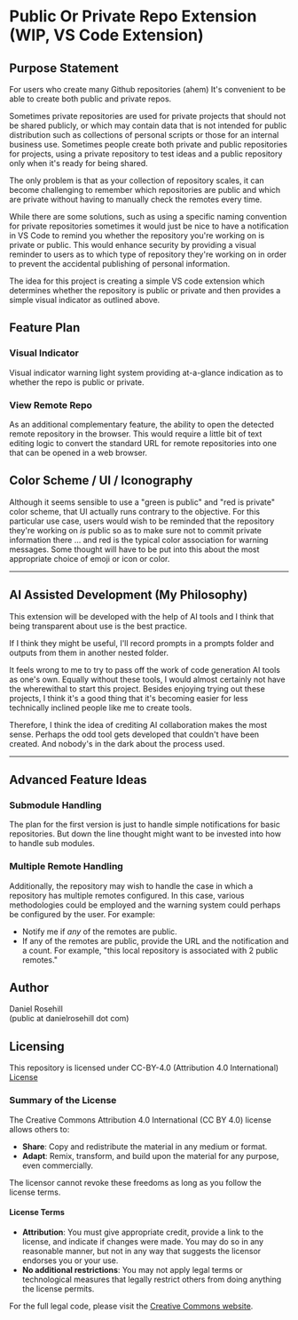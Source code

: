 # Public Or Private Repo Extension (WIP, VS Code Extension)

## Purpose Statement

For users who create many Github repositories (ahem) It's convenient to be able to create both public and private repos. 

Sometimes private repositories are used for private projects that should not be shared publicly, or which may contain data that is not intended for public distribution such as collections of personal scripts or those for an internal business use. Sometimes people create both private and public repositories for projects, using a private repository to test ideas and a public repository only when it's ready for being shared. 

The only problem is that as your collection of repository scales, it can become challenging to remember which repositories are public and which are private without having to manually check the remotes every time. 

While there are some solutions, such as using a specific naming convention for private repositories sometimes it would just be nice to have a notification in VS Code to remind you whether the repository you're working on is private or public. This would enhance security by providing a visual reminder to users as to which type of repository they're working on in order to prevent the accidental publishing of personal information. 

The idea for this project is creating a simple VS code extension which determines whether the repository is public or private and then provides a simple visual indicator as outlined above.  

## Feature Plan

### Visual Indicator

Visual indicator warning light system providing at-a-glance indication as to whether the repo is public or private. 

### View Remote Repo

As an additional complementary feature, the ability to open the detected remote repository in the browser. This would require a little bit of text editing logic to convert the standard URL for remote repositories into one that can be opened in a web browser. 

## Color Scheme / UI / Iconography

Although it seems sensible to use a "green is public" and "red is private" color scheme, that UI actually runs contrary to the objective. For this particular use case, users would wish to be reminded that the repository they're working on *is* public so as to make sure not to commit private information there ... and red is the typical color association for warning messages. Some thought will have to be put into this about the most appropriate choice of emoji or icon or color. 

---

## AI Assisted Development (My Philosophy)

This extension will be developed with the help of AI tools and I think that being transparent about use is the best practice. 

If I think they might be useful, I'll record prompts in a prompts folder and outputs from them in another nested folder.

It feels wrong to me to try to pass off the work of code generation AI tools as one's own. Equally without these tools, I would almost certainly not have the wherewithal to start this project. Besides enjoying trying out these projects, I think it's a good thing that it's becoming easier for less technically inclined people like me to create tools. 

Therefore, I think the idea of crediting AI collaboration makes the most sense. Perhaps the odd tool gets developed that couldn't have been created. And nobody's in the dark about the process used. 


---

## Advanced Feature Ideas

### Submodule Handling

The plan for the first version is just to handle simple notifications for basic repositories. But down the line thought might want to be invested into how to handle sub modules.

### Multiple Remote Handling

Additionally, the repository may wish to handle the case in which a repository has multiple remotes configured. In this case, various methodologies could be employed and the warning system could perhaps be configured by the user. For example:

- Notify me if *any* of the remotes are public. 
- If any of the remotes are public, provide the URL and the notification and a count. For example, "this local repository is associated with 2 public remotes."
 

## Author

Daniel Rosehill  
(public at danielrosehill dot com)

## Licensing

This repository is licensed under CC-BY-4.0 (Attribution 4.0 International) 
[License](https://creativecommons.org/licenses/by/4.0/)

### Summary of the License
The Creative Commons Attribution 4.0 International (CC BY 4.0) license allows others to:
- **Share**: Copy and redistribute the material in any medium or format.
- **Adapt**: Remix, transform, and build upon the material for any purpose, even commercially.

The licensor cannot revoke these freedoms as long as you follow the license terms.

#### License Terms
- **Attribution**: You must give appropriate credit, provide a link to the license, and indicate if changes were made. You may do so in any reasonable manner, but not in any way that suggests the licensor endorses you or your use.
- **No additional restrictions**: You may not apply legal terms or technological measures that legally restrict others from doing anything the license permits.

For the full legal code, please visit the [Creative Commons website](https://creativecommons.org/licenses/by/4.0/legalcode).